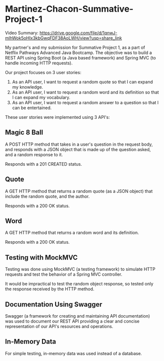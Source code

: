 # Martinez-Chacon-Summative-Project-1

Video Summary: https://drive.google.com/file/d/1qnwJ-mlhWok5oHIx3kbGwqFDF38AoLWH/view?usp=share_link

My partner's and my submission for Summative Project 1, as a part of Netflix Pathways Advanced Java Bootcamp. 
The objective was to build a REST API using Spring Boot (a Java based framework) and Spring MVC (to handle incoming HTTP requests).

Our project focuses on 3 user stories:

1. As an API user, I want to request a random quote so that I can expand my knowledge.
2. As an API user, I want to request a random word and its definition so that I can expand my vocabulary.
3. As an API user, I want to request a random answer to a question so that I can be entertained.

These user stories were implemented using 3 API's:

Magic 8 Ball
------------
A POST HTTP method that takes in a user's question in the request body, and responds with a JSON
object that is made up of the question asked, and a random response to it.

Responds with a 201 CREATED status.

Quote
-----
A GET HTTP method that returns a random quote (as a JSON object) that include the random quote, and 
the author.

Responds with a 200 OK status.

Word
----
A GET HTTP method that returns a random word and its definition.

Responds with a 200 OK status.


Testing with MockMVC
--------------------
Testing was done using MockMVC (a testing framework) to simulate HTTP requests and test the behavior of a Spring MVC
controller.

It would be impractical to test the random object response, so tested only the response received by the HTTP
method.


Documentation Using Swagger
---------------------------
Swagger (a framework for creating and maintaining API documentation) was used to document our REST API
providing a clear and concise representation of our API's resources and operations.

In-Memory Data
--------------
For simple testing, in-memory data was used instead of a database.
